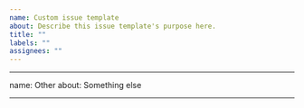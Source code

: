 ```yaml
---
name: Custom issue template
about: Describe this issue template's purpose here.
title: ""
labels: ""
assignees: ""
---
```


---

name: Other
about: Something else

---
